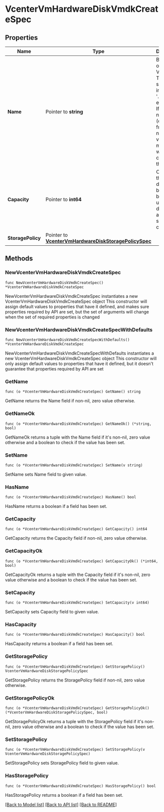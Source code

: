 # VcenterVmHardwareDiskVmdkCreateSpec

## Properties

Name | Type | Description | Notes
------------ | ------------- | ------------- | -------------
**Name** | Pointer to **string** | Base name of the VMDK file. The name should not include the &#39;.vmdk&#39; file extension. If unset, a name (derived from the name of the virtual machine) will be chosen by the server. | [optional] 
**Capacity** | Pointer to **int64** | Capacity of the virtual disk backing in bytes. If unset, defaults to a guest-specific capacity. | [optional] 
**StoragePolicy** | Pointer to [**VcenterVmHardwareDiskStoragePolicySpec**](VcenterVmHardwareDiskStoragePolicySpec.md) |  | [optional] 

## Methods

### NewVcenterVmHardwareDiskVmdkCreateSpec

`func NewVcenterVmHardwareDiskVmdkCreateSpec() *VcenterVmHardwareDiskVmdkCreateSpec`

NewVcenterVmHardwareDiskVmdkCreateSpec instantiates a new VcenterVmHardwareDiskVmdkCreateSpec object
This constructor will assign default values to properties that have it defined,
and makes sure properties required by API are set, but the set of arguments
will change when the set of required properties is changed

### NewVcenterVmHardwareDiskVmdkCreateSpecWithDefaults

`func NewVcenterVmHardwareDiskVmdkCreateSpecWithDefaults() *VcenterVmHardwareDiskVmdkCreateSpec`

NewVcenterVmHardwareDiskVmdkCreateSpecWithDefaults instantiates a new VcenterVmHardwareDiskVmdkCreateSpec object
This constructor will only assign default values to properties that have it defined,
but it doesn't guarantee that properties required by API are set

### GetName

`func (o *VcenterVmHardwareDiskVmdkCreateSpec) GetName() string`

GetName returns the Name field if non-nil, zero value otherwise.

### GetNameOk

`func (o *VcenterVmHardwareDiskVmdkCreateSpec) GetNameOk() (*string, bool)`

GetNameOk returns a tuple with the Name field if it's non-nil, zero value otherwise
and a boolean to check if the value has been set.

### SetName

`func (o *VcenterVmHardwareDiskVmdkCreateSpec) SetName(v string)`

SetName sets Name field to given value.

### HasName

`func (o *VcenterVmHardwareDiskVmdkCreateSpec) HasName() bool`

HasName returns a boolean if a field has been set.

### GetCapacity

`func (o *VcenterVmHardwareDiskVmdkCreateSpec) GetCapacity() int64`

GetCapacity returns the Capacity field if non-nil, zero value otherwise.

### GetCapacityOk

`func (o *VcenterVmHardwareDiskVmdkCreateSpec) GetCapacityOk() (*int64, bool)`

GetCapacityOk returns a tuple with the Capacity field if it's non-nil, zero value otherwise
and a boolean to check if the value has been set.

### SetCapacity

`func (o *VcenterVmHardwareDiskVmdkCreateSpec) SetCapacity(v int64)`

SetCapacity sets Capacity field to given value.

### HasCapacity

`func (o *VcenterVmHardwareDiskVmdkCreateSpec) HasCapacity() bool`

HasCapacity returns a boolean if a field has been set.

### GetStoragePolicy

`func (o *VcenterVmHardwareDiskVmdkCreateSpec) GetStoragePolicy() VcenterVmHardwareDiskStoragePolicySpec`

GetStoragePolicy returns the StoragePolicy field if non-nil, zero value otherwise.

### GetStoragePolicyOk

`func (o *VcenterVmHardwareDiskVmdkCreateSpec) GetStoragePolicyOk() (*VcenterVmHardwareDiskStoragePolicySpec, bool)`

GetStoragePolicyOk returns a tuple with the StoragePolicy field if it's non-nil, zero value otherwise
and a boolean to check if the value has been set.

### SetStoragePolicy

`func (o *VcenterVmHardwareDiskVmdkCreateSpec) SetStoragePolicy(v VcenterVmHardwareDiskStoragePolicySpec)`

SetStoragePolicy sets StoragePolicy field to given value.

### HasStoragePolicy

`func (o *VcenterVmHardwareDiskVmdkCreateSpec) HasStoragePolicy() bool`

HasStoragePolicy returns a boolean if a field has been set.


[[Back to Model list]](../README.md#documentation-for-models) [[Back to API list]](../README.md#documentation-for-api-endpoints) [[Back to README]](../README.md)


